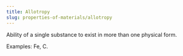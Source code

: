 ```yaml
---
title: Allotropy
slug: properties-of-materials/allotropy
---
```


Ability of a single substance to exist in more than one physical form.

Examples: Fe, C.
